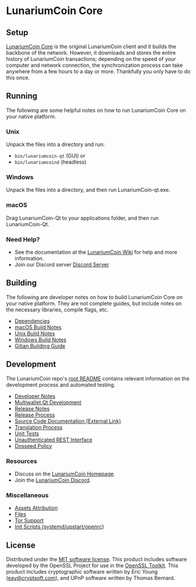 LunariumCoin Core
=============

Setup
---------------------
[LunariumCoin Core](https://lunariumcoin.com/) is the original LunariumCoin client and it builds the backbone of the network. However, it downloads and stores the entire history of LunariumCoin transactions; depending on the speed of your computer and network connection, the synchronization process can take anywhere from a few hours to a day or more. Thankfully you only have to do this once.

Running
---------------------
The following are some helpful notes on how to run LunariumCoin Core on your native platform.

### Unix

Unpack the files into a directory and run:

- `bin/lunariumcoin-qt` (GUI) or
- `bin/lunariumcoind` (headless)

### Windows

Unpack the files into a directory, and then run LunariumCoin-qt.exe.

### macOS

Drag LunariumCoin-Qt to your applications folder, and then run LunariumCoin-Qt.

### Need Help?

* See the documentation at the [LunariumCoin Wiki](https://github.com/lunariumCoin/XLN/)
for help and more information.
* Join our Discord server [Discord Server](https://discordapp.com/invite/4nFZeJr)

Building
---------------------
The following are developer notes on how to build LunariumCoin Core on your native platform. They are not complete guides, but include notes on the necessary libraries, compile flags, etc.

- [Dependencies](dependencies.md)
- [macOS Build Notes](build-osx.md)
- [Unix Build Notes](build-unix.md)
- [Windows Build Notes](build-windows.md)
- [Gitian Building Guide](gitian-building.md)

Development
---------------------
The LunariumCoin repo's [root README](/README.md) contains relevant information on the development process and automated testing.

- [Developer Notes](developer-notes.md)
- [Multiwallet Qt Development](multiwallet-qt.md)
- [Release Notes](release-notes.md)
- [Release Process](release-process.md)
- [Source Code Documentation (External Link)](https://github.com/lunariumCoin/XLN/)
- [Translation Process](translation_process.md)
- [Unit Tests](unit-tests.md)
- [Unauthenticated REST Interface](REST-interface.md)
- [Dnsseed Policy](dnsseed-policy.md)

### Resources
* Discuss on the [LunariumCoin Homepage](https://lunariumcoin.com/).
* Join the [LunariumCoin Discord](https://discordapp.com/invite/4nFZeJr).

### Miscellaneous
- [Assets Attribution](assets-attribution.md)
- [Files](files.md)
- [Tor Support](tor.md)
- [Init Scripts (systemd/upstart/openrc)](init.md)

License
---------------------
Distributed under the [MIT software license](/COPYING).
This product includes software developed by the OpenSSL Project for use in the [OpenSSL Toolkit](https://www.openssl.org/). This product includes
cryptographic software written by Eric Young ([eay@cryptsoft.com](mailto:eay@cryptsoft.com)), and UPnP software written by Thomas Bernard.
